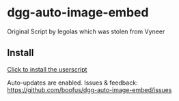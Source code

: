 # dgg-auto-image-embed
Original Script by legolas which was stolen from Vyneer

## Install
[Click to install the userscript](https://raw.githubusercontent.com/boofus/dgg-auto-image-embed/main/dgg-auto-image-embed.user.js)

Auto-updates are enabled. Issues & feedback: https://github.com/boofus/dgg-auto-image-embed/issues
